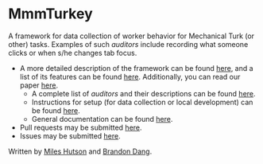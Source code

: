 # MmmTurkey
A framework for data collection of worker behavior for Mechanical Turk (or other) tasks. Examples of such *auditors* include recording what someone clicks or when s/he changes tab focus.

- A more detailed description of the framework can be found [here](https://curiousg102.github.io/turkey/index.html), and a list of its features can be found [here](https://curiousg102.github.io/turkey/features.html). Additionally, you can read our paper [here](https://arxiv.org/abs/1609.00945).
  - A complete list of *auditors* and their descriptions can be found [here](https://curiousg102.github.io/turkey/stepsauditors.html#auditors).
  - Instructions for setup (for data collection or local development) can be found [here](https://curiousg102.github.io/turkey/setup.html).
  - General documentation can be found [here](https://curiousg102.github.io/turkey/index.html).
- Pull requests may be submitted [here](https://github.com/CuriousG102/turkey/pulls).
- Issues may be submitted [here](https://github.com/CuriousG102/turkey/issues).

Written by [Miles Hutson](https://github.com/CuriousG102) and [Brandon Dang](https://github.com/budang).
